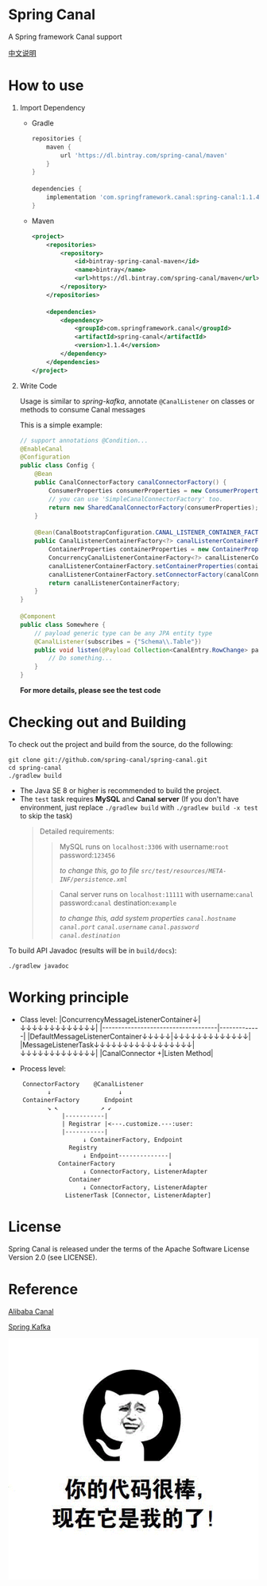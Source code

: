 # Spring Canal

A Spring framework Canal support

[中文说明](https://github.com/spring-canal/spring-canal/blob/main/README-zh.md)

# How to use

1. Import Dependency

    - Gradle
        ```groovy
        repositories {
            maven {
                url 'https://dl.bintray.com/spring-canal/maven'
            }
        }

        dependencies {
            implementation 'com.springframework.canal:spring-canal:1.1.4'
        }
        ```
    - Maven
      ```xml
      <project>
          <repositories>
              <repository>
                  <id>bintray-spring-canal-maven</id>
                  <name>bintray</name>
                  <url>https://dl.bintray.com/spring-canal/maven</url>
              </repository>
          </repositories>
    
          <dependencies>
              <dependency>
                  <groupId>com.springframework.canal</groupId>
                  <artifactId>spring-canal</artifactId>
                  <version>1.1.4</version>
              </dependency>
          </dependencies>
      </project>
      ```
2. Write Code

    Usage is similar to *spring-kafka*, annotate `@CanalListener` on classes or methods to consume Canal messages

    This is a simple example: 
    ```java
    // support annotations @Condition...
    @EnableCanal
    @Configuration
    public class Config {
        @Bean
        public CanalConnectorFactory canalConnectorFactory() {
            ConsumerProperties consumerProperties = new ConsumerProperties();
            // you can use 'SimpleCanalConnectorFactory' too.
            return new SharedCanalConnectorFactory(consumerProperties);
        }
    
        @Bean(CanalBootstrapConfiguration.CANAL_LISTENER_CONTAINER_FACTORY_BEAN_NAME)
        public CanalListenerContainerFactory<?> canalListenerContainerFactory(CanalConnectorFactory canalConnectorFactory) {
            ContainerProperties containerProperties = new ContainerProperties();
            ConcurrencyCanalListenerContainerFactory<?> canalListenerContainerFactory = new ConcurrencyCanalListenerContainerFactory<>();
            canalListenerContainerFactory.setContainerProperties(containerProperties);
            canalListenerContainerFactory.setConnectorFactory(canalConnectorFactory);
            return canalListenerContainerFactory;
        }
    }
    
    @Component
    public class Somewhere {
        // payload generic type can be any JPA entity type
        @CanalListener(subscribes = {"Schema\\.Table"})
        public void listen(@Payload Collection<CanalEntry.RowChange> payloads) {
            // Do something...
        }
    }
    ```
    
    **For more details, please see the test code**

# Checking out and Building

To check out the project and build from the source, do the following:

    git clone git://github.com/spring-canal/spring-canal.git
    cd spring-canal
    ./gradlew build

- The Java SE 8 or higher is recommended to build the project.
- The `test` task requires **MySQL** and **Canal server**
  (If you don't have environment, just replace `./gradlew build` with `./gradlew build -x test` to skip the task)
    > Detailed requirements:
    > 
    > > MySQL runs on `localhost:3306` with username:`root` password:`123456`
    > > 
    > > _to change this, go to file `src/test/resources/META-INF/persistence.xml`_
    > 
    > > Canal server runs on `localhost:11111` with username:`canal` password:`canal` destination:`example`
    > > 
    > > _to change this, add system properties `canal.hostname` `canal.port` `canal.username` `canal.password` `canal.destination`_

To build API Javadoc (results will be in `build/docs`):

    ./gradlew javadoc

# Working principle

- Class level:
    |ConcurrencyMessageListenerContainer↓|↓↓↓↓↓↓↓↓↓↓↓↓↓|
    |------------------------------------|-------------|
    |DefaultMessageListenerContainer↓↓↓↓↓|↓↓↓↓↓↓↓↓↓↓↓↓↓|
    |MessageListenerTask↓↓↓↓↓↓↓↓↓↓↓↓↓↓↓↓↓|↓↓↓↓↓↓↓↓↓↓↓↓↓|
    |CanalConnector                     +|Listen Method|

- Process level:

```
    ConnectorFactory    @CanalListener
           ↓                   ↓
    ContainerFactory       Endpoint
           ↘ ↖            ↗ ↙
               |-----------|
               | Registrar |<---.customize.---:user:
               |-----------|
                     ↓ ContainerFactory, Endpoint
                 Registry
                     ↓ Endpoint--------------|
              ContainerFactory               ↓
                     ↓ ConnectorFactory, ListenerAdapter
                 Container
                     ↓ ConnectorFactory, ListenerAdapter
                ListenerTask [Connector, ListenerAdapter]
```

# License

Spring Canal is released under the terms of the Apache Software License Version 2.0 (see LICENSE).

# Reference

[Alibaba Canal](https://github.com/alibaba/canal)

[Spring Kafka](https://github.com/spring-projects/spring-kafka)

![Your code is great, Now it's mine](pic.gif)
